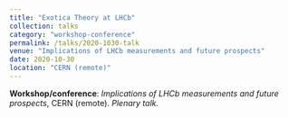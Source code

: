 ```yaml
---
title: "Exotica Theory at LHCb"
collection: talks
category: "workshop-conference"
permalink: /talks/2020-1030-talk
venue: "Implications of LHCb measurements and future prospects"
date: 2020-10-30
location: "CERN (remote)"
---
```

**Workshop/conference**: *Implications of LHCb measurements and future prospects*, CERN (remote). *Plenary talk.*


